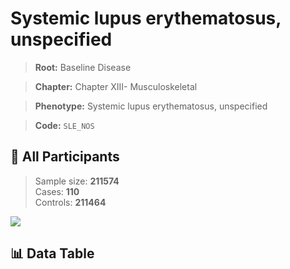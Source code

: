 # Systemic lupus erythematosus, unspecified

> **Root:** Baseline Disease  

> **Chapter:** Chapter XIII- Musculoskeletal  

> **Phenotype:** Systemic lupus erythematosus, unspecified  

> **Code:** `SLE_NOS`

## 🧪 All Participants  
> Sample size: **211574**  
> Cases: **110**  
> Controls: **211464**
<img src="/Sensitive/Figures/ALL/Baseline/SLE_NOS.png"/>

## 📊 Data Table
<CsvTableMRF src="/Sensitive/Data/ALL/Baseline/LG_SLE_NOS.csv"/>

